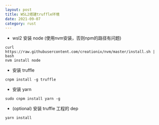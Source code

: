 ```yaml
---
layout: post
title: WSL2搭建truffle环境
date: 2021-09-07
category: rust
---
```


* wsl2 安装 node (使用nvm安装，否则npm的路径有问题)
```shell
curl https://raw.githubusercontent.com/creationix/nvm/master/install.sh | bash 
nvm install node 
```

* 安装 truffle
```shell
cnpm install -g truffle
```

* 安装 yarn
```shell
sudo cnpm install yarn -g
```

* (optional) 安装 truffle 工程的 dep
```shell
yarn install
```